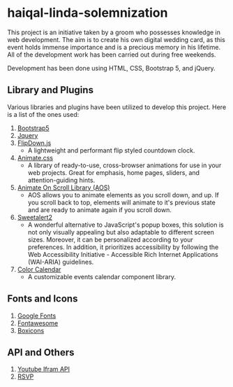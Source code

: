 # haiqal-linda-solemnization
This project is an initiative taken by a groom who possesses knowledge in web development. The aim is to create his own digital wedding card, as this event holds immense importance and is a precious memory in his lifetime. All of the development work has been carried out during free weekends.

Development has been done using HTML, CSS, Bootstrap 5, and jQuery.


## Library and Plugins 
Various libraries and plugins have been utilized to develop this project. Here is a list of the ones used:
 1. [Bootstrap5](https://getbootstrap.com/docs/5.0/getting-started/introduction/)
2. [Jquery](https://jquery.com/)
3. [FlipDown.js](https://github.com/PButcher/flipdown)
    - A lightweight and performant flip styled countdown clock.
4. [Animate.css](https://animate.style/)
   - A library of ready-to-use, cross-browser animations for use in your web projects. Great for emphasis, home pages, sliders, and attention-guiding hints.
5. [Animate On Scroll Library (AOS)](https://michalsnik.github.io/aos/) 
   - AOS allows you to animate elements as you scroll down, and up. If you scroll back to top, elements will animate to it's previous state and are ready to animate again if you scroll down.
6. [Sweetalert2](https://sweetalert2.github.io/) 
   - A wonderful alternative to JavaScript's popup boxes, this solution is not only visually appealing but also adaptable to different screen sizes. Moreover, it can be personalized according to your preferences. In addition, it prioritizes accessibility by following the Web Accessibility Initiative - Accessible Rich Internet Applications (WAI-ARIA) guidelines.
7. [Color Calendar](https://github.com/PawanKolhe/color-calendar)
    - A customizable events calendar component library.
   
## Fonts and Icons
1. [Google Fonts](https://fonts.google.com/)
2. [Fontawesome](https://fontawesome.com/)
3. [Boxicons](https://boxicons.com/)

## API and Others
1. [Youtube Ifram API](https://developers.google.com/youtube/iframe_api_reference)
2. [RSVP](https://www.jotform.com/)